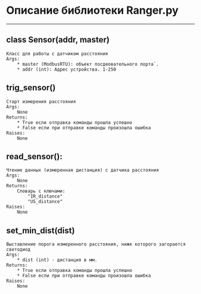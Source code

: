 # Описание библиотеки Ranger.py
***

## class Sensor(addr, master)
    Класс для работы с датчиком расстояния
    Args:
        * master (ModbusRTU): объект посдеовательного порта`.
        * addr (int): Адрес устройства. 1-250

## trig_sensor()
    Старт измерения расстояния
    Args:
        None
    Returns:
        * True если отправка команды прошла успешно
        * False если при отправке команды произошла ошибка
    Raises:
        None

## read_sensor():
    Чтение данных (измеренная дистанция) с датчика расстояния
    Args:
        None
    Returns:
        Словарь c ключами: 
            "IR_distance" 
            "US_distance"
    Raises:
        None

## set_min_dist(dist)
    Выставление порога измеренного расстояния, ниже которого загорается светодиод
    Args:
        * dist (int) - дистанция в мм.
    Returns:
        * True если отправка команды прошла успешно
        * False если при отправке команды произошла ошибка
    Raises:
        None
